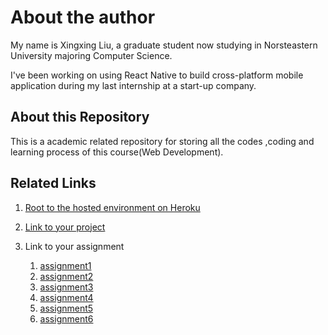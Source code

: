 # About the author

My name is Xingxing Liu, a graduate student now studying in Norsteastern University majoring Computer Science.

I've been working on using React Native to build cross-platform mobile application during my last internship at a start-up company.

## About this Repository

This is a academic related repository for storing all the codes ,coding and learning process of this course(Web Development).


## Related Links
  
1. [Root to the hosted environment on Heroku](https://webdev-liu-xingxing.herokuapp.com/)
2. [Link to your project](https://github.com/ryanix/project-xingxing-liu)
3. Link to your assignment
    
    1. [assignment1](https://github.com/ryanix/webdev-liu-xingxing/tree/assignment1-test)
    2. [assignment2](https://github.com/ryanix/webdev-liu-xingxing/tree/assignment2)
    3. [assignment3](https://github.com/ryanix/webdev-liu-xingxing/tree/assignment3.2)
    4. [assignment4](https://github.com/ryanix/webdev-liu-xingxing/tree/assignment4.3)
    5. [assignment5](https://github.com/ryanix/webdev-liu-xingxing/tree/assignment5.1)
    6. [assignment6](https://github.com/ryanix/webdev-liu-xingxing/tree/assignment6.2)
